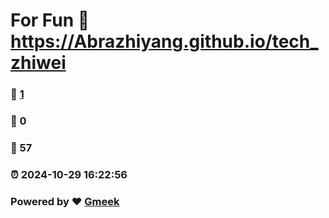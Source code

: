 # For Fun :link: https://Abrazhiyang.github.io/tech_zhiwei 
### :page_facing_up: [1](https://Abrazhiyang.github.io/tech_zhiwei/tag.html) 
### :speech_balloon: 0 
### :hibiscus: 57 
### :alarm_clock: 2024-10-29 16:22:56 
### Powered by :heart: [Gmeek](https://github.com/Meekdai/Gmeek)
